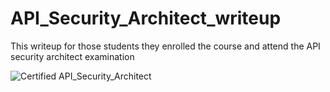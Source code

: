 # API_Security_Architect_writeup
This writeup for those students they enrolled the course and attend the API security architect examination


<img src="https://s3.eu-west-1.amazonaws.com/learnupon/badges/117225/badge/Badge-SecArch.png" alt="Certified API_Security_Architect" position="center">
